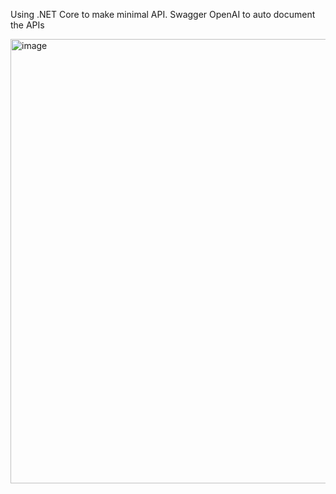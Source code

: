 Using .NET Core to make minimal API. Swagger OpenAI to auto document the APIs

<img width="1228" height="711" alt="image" src="https://github.com/user-attachments/assets/f9e64588-2cf4-4530-9633-44804070f518" />

